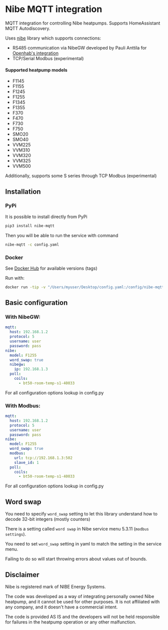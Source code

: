 # Nibe MQTT integration
MQTT integration for controlling Nibe heatpumps. Supports HomeAssistant MQTT Autodiscovery.

Uses [nibe](https://github.com/yozik04/nibe) library which supports connections:
  - RS485 communication via NibeGW developed by Pauli Anttila for [Openhab's integration](https://www.openhab.org/addons/bindings/nibeheatpump/)
  - TCP/Serial Modbus (experimental)

#### Supported heatpump models
 - F1145
 - F1155
 - F1245
 - F1255
 - F1345
 - F1355
 - F370
 - F470
 - F730
 - F750
 - SMO20
 - SMO40
 - VVM225
 - VVM310
 - VVM320
 - VVM325
 - VVM500

Additionally, supports some S series through TCP Modbus (experimental)

## Installation
### PyPi
It is possible to install directly from PyPi
```bash
pip3 install nibe-mqtt
```

Then you will be able to run the service with command
```bash
nibe-mqtt -c config.yaml
```

### Docker
See [Docker Hub](https://hub.docker.com/repository/docker/yozik04/nibe-mqtt) for available versions (tags)

Run with:
```bash
docker run -tip -v "/Users/myuser/Desktop/config.yaml:/config/nibe-mqtt/config.yaml:ro" yozik04/nibe-mqtt:latest
```

## Basic configuration

### With NibeGW:
```yaml
mqtt:
  host: 192.168.1.2
  protocol: 5
  username: user
  password: pass
nibe:
  model: F1255
  word_swap: true
  nibegw:
    ip: 192.168.1.3
  poll:
    coils:
      - bt50-room-temp-s1-40033
```

For all configuration options lookup in config.py

### With Modbus:
```yaml
mqtt:
  host: 192.168.1.2
  protocol: 5
  username: user
  password: pass
nibe:
  model: F1255
  word_swap: true
  modbus:
    url: tcp://192.168.1.3:502
    slave_id: 1
  poll:
    coils:
      - bt50-room-temp-s1-40033
```

For all configuration options lookup in config.py

## Word swap
You need to specify `word_swap` setting to let this library understand how to decode 32-bit integers (mostly counters)

There is a setting called `word swap` in Nibe service menu 5.3.11 (`modbus settings`).

You need to set `word_swap` setting in yaml to match the setting in the service menu.

Failing to do so will start throwing errors about values out of bounds.

## Disclaimer
Nibe is registered mark of NIBE Energy Systems.

The code was developed as a way of integrating personally owned Nibe heatpump, and it cannot be used for other purposes. It is not affiliated with any company, and it doesn't have a commercial intent.

The code is provided AS IS and the developers will not be held responsible for failures in the heatpump operation or any other malfunction.

